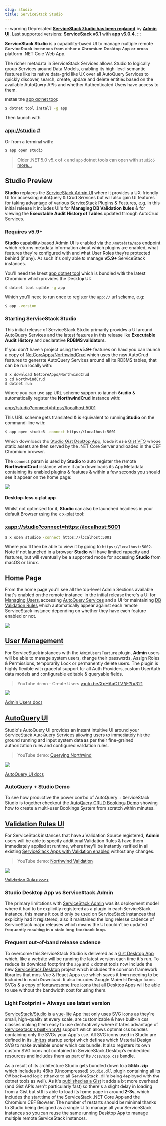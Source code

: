 ```yaml
---
slug: studio
title: ServiceStack Studio
---
```


::: warning Deprecated
**[ServiceStack Studio has been replaced](/releases/v6_02.html#retiring-studio)** by **[Admin UI](/admin-ui)**.
Last supported versions: **ServiceStack v6.1** with **app v6.0.4**.
:::

**ServiceStack Studio**  is a capability-based UI to manage multiple remote ServiceStack instances from either a Chromium Desktop App or cross-platform .NET Core Web App. 

The richer metadata in ServiceStack Services allows Studio to logically group Services around Data Models, enabling its high-level semantic features like its native data-grid like UX over all AutoQuery Services to quickly discover, search, create, update and delete entities based on the available AutoQuery APIs and whether Authenticated Users have access to them.

Install the [app dotnet tool](/netcore-windows-desktop): 

```bash
$ dotnet tool install -g app
```

Then launch with:

<h3 id="app-studio" class="my-4" tabindex="-1"><a href="app://studio">app://studio</a> 
<a class="header-anchor" href="#app-studio" aria-hidden="true">#</a></h3>

Or from a terminal with:

```bash
$ app open studio
```

> Older .NET 5.0 v5.x of `x` and `app` dotnet tools can open with `studio5` [more...](https://forums.servicestack.net/t/studio-desktop-app-switch/10342)

## Studio Preview

<lite-youtube class="w-full mx-4 my-4" width="560" height="315" videoid="kN7371bqUII" style="background-image: url('https://img.youtube.com/vi/kN7371bqUII/maxresdefault.jpg')"></lite-youtube>

**Studio** replaces the [ServiceStack Admin UI](https://github.com/ServiceStack/Admin) where it provides a UX-friendly UI for accessing AutoQuery & Crud Services but will also gain UI features for taking advantage of various ServiceStack Plugins & Features, e.g. in this initial release it includes UI's for **Managing DB Validation Rules** & for viewing the **Executable Audit History of Tables** updated through AutoCrud Services.

### Requires v5.9+

**Studio** capability-based Admin UI is enabled via the `/metadata/app` endpoint which returns metadata information about which plugins are enabled, what features they're configured with and what User Roles they're protected behind (if any). As such it's only able to manage **v5.9+** ServiceStack instances.

You'll need the latest [app dotnet tool](/netcore-windows-desktop) which is bundled with the latest Chromium which provides the Desktop UI:

```bash
$ dotnet tool update -g app
```

Which you'll need to run once to register the `app://` url scheme, e.g:

```bash
$ app -version
```

### Starting ServiceStack Studio

This initial release of ServiceStack Studio primarily provides a UI around AutoQuery Services and the latest features in this release like **Executable Audit History** and declarative **RDBMS validators**.

If you don't have a project using the **v5.9+** features on hand you can launch a copy of [NetCoreApps/NorthwindCrud](https://github.com/NetCoreApps/NorthwindCrud) which uses the new AutoCrud features to generate AutoQuery Services around all its RDBMS tables, that can be run locally with:

```bash
$ x download NetCoreApps/NorthwindCrud
$ cd NorthwindCrud
$ dotnet run
```

Where you can use `app` URL scheme support to launch **Studio** & automatically register the **NorthwindCrud** instance with:

<p><a href="app://studio?connect=https://localhost:5001">app://studio?connect=https://localhost:5001</a></p>

This URL scheme gets translated & is equivalent to running **Studio** on the command-line with:

```bash
$ app open studio6 -connect https://localhost:5001
```

Which downloads the [Studio Gist Desktop App](https://gist.github.com/gistlyn/d8e7a56027ed6ec3060d9a9896931909), loads it as a [Gist VFS](/virtual-file-system#gistvirtualfiles) whose static assets are then served by the .NET Core Server and loaded in the CEF Chromium browser.

The `connect` param is used by **Studio** to auto register the remote **NorthwindCrud** instance where it auto downloads its App Metadata containing its enabled plugins & features & within a few seconds you should see it appear on the home page:

![](/img/pages/release-notes/v5.9/studio-home.png)

#### Desktop-less x-plat app

Whilst not optimized for it, **Studio** can also be launched headless in your default Browser using the `x` x-plat tool:

<h3 class="my-4"><a href="xapp://studio?connect=https://localhost:5001">xapp://studio?connect=https://localhost:5001</a></h3>

```bash
$ x open studio6 -connect https://localhost:5001
```

Where you'll then be able to view it by going to `https://localhost:5002`. Note if not launched in a browser **Studio** will have limited capacity and features, but will eventually be a supported mode for accessing **Studio** from macOS or Linux.

## Home Page

From the home page you'll see all the top-level Admin Sections available that's enabled on the remote instance, in the initial release there's a UI for [Managing Users](/studio-users), accessing [AutoQuery Services](/studio-autoquery) and a UI for maintaining [DB Validation Rules](/studio-validation-rules) which automatically appear against each remote ServiceStack instance depending on whether they have each feature enabled or not.

![](/img/pages/studio/studio-home.png)

## [User Management](/studio-users)

For ServiceStack instances with the `AdminUsersFeature` plugin, **Admin** users will be able to manage system users, change their passwords, Assign Roles & Permissions, temporarily Lock or permanently delete users. The plugin is highly flexible with graceful support for all Auth Providers, custom UserAuth data models and configurable editable & queryable fields.

> YouTube demo - Create Users [youtu.be/XpHAaCTV7jE?t=321](https://youtu.be/XpHAaCTV7jE?t=321)

[![](/img/pages/studio/bookings-crud-screenshot.png)](https://youtu.be/XpHAaCTV7jE?t=321)

[Admin Users docs](/studio-users)

## [AutoQuery UI](/studio-autoquery)

Studio's AutoQuery UI provides an instant intuitive UI around your ServiceStack AutoQuery Services allowing users to immediately hit the ground running and input system data as per their fine-grained authorization rules and configured validation rules.

> YouTube demo: [Querying Northwind](https://youtu.be/2FFRLxs7orU?t=16)

[![](/img/pages/release-notes/v5.9/autoquery-noauth.png)](https://youtu.be/2FFRLxs7orU?t=16)

[AutoQuery UI docs](/studio-autoquery)

### AutoQuery + Studio Demo

To see how productive the power combo of AutoQuery + ServiceStack Studio is together checkout the [AutoQuery CRUD Bookings Demo](/autoquery/crud-bookings) showing how to create a multi-user Bookings System from scratch within minutes.

## [Validation Rules UI](/studio-validation-rules)

For ServiceStack instances that have a Validation Source registered, **Admin** users will be able to specify additional Validation Rules & have them immediately applied at runtime, where they'll be instantly verified in all existing [ServiceStack Apps with Validation enabled](/world-validation) without any changes.

> YouTube demo: [Northwind Validation](https://youtu.be/2FFRLxs7orU?t=75)

[![](/img/pages/release-notes/v5.9/studio-validator-property.png)](https://youtu.be/2FFRLxs7orU?t=75)

[Validation Rules docs](/studio-validation-rules)

### Studio Desktop App vs ServiceStack.Admin

The primary limitations with [ServiceStack Admin](https://github.com/ServiceStack/Admin) was its deployment model where it had to be explicitly registered as a plugin in each ServiceStack instance, this means it could only be used on ServiceStack instances that explicitly had it registered, also it maintained the long release cadence of ServiceStack major releases which means the UI couldn't be updated frequently resulting in a stale long feedback loop.

### Frequent out-of-band release cadence

To overcome this ServiceStack Studio is delivered as a [Gist Desktop App](https://sharpscript.net/docs/gist-desktop-apps) which, like a website will be running the latest version each time it's run. To reduce its download footprint the `app` and `x` dotnet tools now include the new [ServiceStack.Desktop](https://github.com/ServiceStack/ServiceStack/tree/master/src/ServiceStack.Desktop) project which includes the common framework libraries that most Vue & React Apps use which saves it from needing to be included in each Download. It also includes Google Material Design Icons SVGs & a copy of [fontawesome free icons](https://fontawesome.com/how-to-use/on-the-web/setup/hosting-font-awesome-yourself) that all Desktop Apps will be able to use without the bandwidth cost for using them.

### Light Footprint + Always use latest version

[ServiceStack/Studio](https://github.com/ServiceStack/Studio) is a [vue-lite](https://github.com/NetCoreTemplates/vue-lite) App that only uses SVG icons as they're small, high-quality at every scale, are customizable & have built-in css classes making them easy to use declaratively where it takes advantage of [ServiceStack's built-in SVG](/svg) support which allows optimal css bundles containing only the SVGs your App's use. All SVG icons used in Studio are defined in its [_init.ss](https://github.com/ServiceStack/Studio/blob/master/wwwroot/_init.ss) startup script which defines which Material Design SVG to make available under which css bundle. It also registers its own custom SVG icons not contained in ServiceStack.Desktop's embedded resources and includes them as part of its `/css/app.css` bundle.

As a result of its architecture Studio gets bundled down to a **55kb .zip** which includes its 46kb (Uncompressed) `Studio.dll` plugin containing all its C# back-end logic (thanks to all ServiceStack .dll's being deployed with the dotnet tools as well). As it's [published as a Gist](https://gist.github.com/gistlyn/d8e7a56027ed6ec3060d9a9896931909) it adds a bit more overhead (and Gist APIs aren't particularly fast) so there's a slight delay in loading from a Gist but still is able to load its home page in around **2-3s**, which includes the start time of the ServiceStack .NET Core App and the Chromium CEF Browser. The number of restarts should be minimal thanks to Studio being designed as a single UI to manage all your ServiceStack instances so you can reuse the same running Desktop App to manage multiple remote ServiceStack instances.
